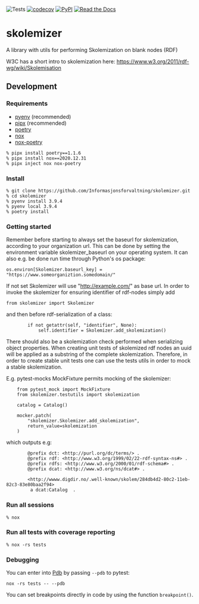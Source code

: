 ![Tests](https://github.com/Informasjonsforvaltning/skolemizer/workflows/Tests/badge.svg)
[![codecov](https://codecov.io/gh/Informasjonsforvaltning/skolemizer/branch/main/graph/badge.svg)](https://codecov.io/gh/Informasjonsforvaltning/skolemizer)
[![PyPI](https://img.shields.io/pypi/v/skolemizer.svg)](https://pypi.org/project/skolemizer/)
[![Read the Docs](https://readthedocs.org/projects/skolemizer/badge/)](https://skolemizer.readthedocs.io/)
# skolemizer
A library with utils for performing Skolemization on blank nodes (RDF)

W3C has a short intro to skolemization here:
https://www.w3.org/2011/rdf-wg/wiki/Skolemisation

## Development
### Requirements
- [pyenv](https://github.com/pyenv/pyenv) (recommended)
- [pipx](https://github.com/pipxproject/pipx) (recommended)
- [poetry](https://python-poetry.org/)
- [nox](https://nox.thea.codes/en/stable/)
- [nox-poetry](https://github.com/cjolowicz/nox-poetry)

```
% pipx install poetry==1.1.6
% pipx install nox==2020.12.31
% pipx inject nox nox-poetry
```
### Install
```
% git clone https://github.com/Informasjonsforvaltning/skolemizer.git
% cd skolemizer
% pyenv install 3.9.4
% pyenv local 3.9.4
% poetry install
```
### Getting started
Remember before starting to always set the baseurl for skolemization, according to your organization url.
This can be done by setting the environment variable skolemizer_baseurl on your operating system.
It can also e.g. be done run time through Python's os package:
```
os.environ[Skolemizer.baseurl_key] = "https://www.someorganiztion.somedomain/"
```
If not set Skolemizer will use "http://example.com/" as base url.
In order to invoke the skolemizer for ensuring identifier of rdf-nodes simply add
```
from skolemizer import Skolemizer
```
and then before rdf-serialization of a class:
```
        if not getattr(self, "identifier", None):
            self.identifier = Skolemizer.add_skolemization()
```
There should also be a skolemization check performed when serializing object properties.
When creating unit tests of skolemized rdf nodes an uuid will be applied as a substring of the complete skolemization.
Therefore, in order to create stable unit tests one can use the tests utils in order to mock a stable skolemization.

E.g. pytest-mocks MockFixture permits mocking of the skolemizer:
```
    from pytest_mock import MockFixture
    from skolemizer.testutils import skolemization

    catalog = Catalog()

    mocker.patch(
        "skolemizer.Skolemizer.add_skolemization",
        return_value=skolemization
    )
```
which outputs e.g:
```
        @prefix dct: <http://purl.org/dc/terms/> .
        @prefix rdf: <http://www.w3.org/1999/02/22-rdf-syntax-ns#> .
        @prefix rdfs: <http://www.w3.org/2000/01/rdf-schema#> .
        @prefix dcat: <http://www.w3.org/ns/dcat#> .

        <http://wwww.digdir.no/.well-known/skolem/284db4d2-80c2-11eb-82c3-83e80baa2f94>
         a dcat:Catalog  .

```
### Run all sessions
```
% nox
```
### Run all tests with coverage reporting
```
% nox -rs tests
```
### Debugging
You can enter into [Pdb](https://docs.python.org/3/library/pdb.html) by passing `--pdb` to pytest:
```
nox -rs tests -- --pdb
```
You can set breakpoints directly in code by using the function `breakpoint()`.
